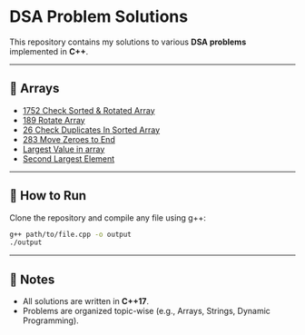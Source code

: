 # DSA Problem Solutions

This repository contains my solutions to various **DSA problems** implemented in **C++**.

---

## 📂 Arrays
- [1752 Check Sorted & Rotated Array](./Arrays/1752_Check_Sorted_&_Rotated_Array.cpp)
- [189 Rotate Array](./Arrays/189_Rotate_Array.cpp)
- [26 Check Duplicates In Sorted Array](./Arrays/26_Check_Duplicates_In_Sorted_Array.cpp)
- [283 Move Zeroes to End](./Arrays/283_Move_Zeroes_to_End.cpp)
- [Largest Value in array](./Arrays/Largest_Value_in_array.cpp)
- [Second Largest Element](./Arrays/Second_Largest_Element.cpp)

---

## 🚀 How to Run

Clone the repository and compile any file using g++:

```bash
g++ path/to/file.cpp -o output
./output
```

---

## 📝 Notes
- All solutions are written in **C++17**.
- Problems are organized topic-wise (e.g., Arrays, Strings, Dynamic Programming).

